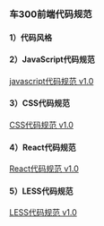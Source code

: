 ### 车300前端代码规范

#### 1）代码风格

#### 2）JavaScript代码规范
[javascript代码规范 v1.0](https://github.com/Che300FE/front-end-code-standards/blob/master/javascript_style_guide.md)
#### 3）CSS代码规范

[CSS代码规范 v1.0](http://git.guchele.cn:808/fe/front-end-code-standards/blob/master/css-style-guide.md)

#### 4）React代码规范

[React代码规范 v1.0](http://git.guchele.cn:808/fe/front-end-code-standards/blob/master/react-style-guide.md)

#### 5）LESS代码规范

[LESS代码规范 v1.0](http://git.guchele.cn:808/fe/front-end-code-standards/blob/master/less-style-guide.md)